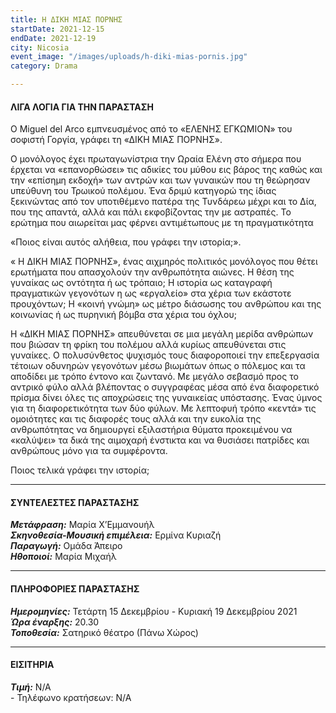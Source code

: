 ```yaml
---
title: Η ΔΙΚΗ ΜΙΑΣ ΠΟΡΝΗΣ
startDate: 2021-12-15
endDate: 2021-12-19
city: Nicosia
event_image: "/images/uploads/h-diki-mias-pornis.jpg"
category: Drama

---
```

#### ΛΙΓΑ ΛΟΓΙΑ ΓΙΑ ΤΗΝ ΠΑΡΑΣΤΑΣΗ

Ο Miguel del Arco εμπνευσμένος από το «ΕΛΕΝΗΣ ΕΓΚΩΜΙΟΝ» του σοφιστή Γοργία, γράφει τη «ΔΙΚΗ ΜΙΑΣ ΠΟΡΝΗΣ».

Ο μονόλογος έχει πρωταγωνίστρια την Ωραία Ελένη στο σήμερα που έρχεται να «επανορθώσει» τις αδικίες του μύθου εις βάρος της καθώς και την «επίσημη εκδοχή» των αντρών και των γυναικών που τη θεώρησαν υπεύθυνη του Τρωικού πολέμου. Ένα δριμύ κατηγορώ της ίδιας ξεκινώντας από τον υποτιθέμενο πατέρα της Τυνδάρεω μέχρι και το Δία, που της απαντά, αλλά και πάλι εκφοβίζοντας την με αστραπές. Το ερώτημα που αιωρείται μας φέρνει αντιμέτωπους με τη πραγματικότητα

 «Ποιος είναι αυτός αλήθεια, που γράφει την ιστορία;».

« Η ΔΙΚΗ ΜΙΑΣ ΠΟΡΝΗΣ», ένας αιχμηρός πολιτικός μονόλογος που θέτει ερωτήματα που απασχολούν την ανθρωπότητα αιώνες. Η θέση της γυναίκας ως οντότητα ή ως τρόπαιο; Η ιστορία ως καταγραφή πραγματικών γεγονότων η ως «εργαλείο» στα χέρια των εκάστοτε προυχόντων; Η «κοινή γνώμη» ως μέτρο διάσωσης του ανθρώπου και της κοινωνίας ή ως πυρηνική βόμβα στα χέρια του όχλου;

Η «ΔΙΚΗ ΜΙΑΣ ΠΟΡΝΗΣ» απευθύνεται σε μια μεγάλη μερίδα ανθρώπων που βιώσαν τη φρίκη του πολέμου αλλά κυρίως απευθύνεται στις γυναίκες. Ο πολυσύνθετος ψυχισμός τους διαφοροποιεί την επεξεργασία τέτοιων οδυνηρών γεγονότων μέσω βιωμάτων όπως ο πόλεμος και τα αποδίδει με τρόπο έντονο και ζωντανό. Με μεγάλο σεβασμό προς το αντρικό φύλο αλλά βλέποντας ο συγγραφέας μέσα από ένα διαφορετικό πρίσμα δίνει όλες τις αποχρώσεις της γυναικείας υπόστασης. Ένας ύμνος για τη διαφορετικότητα των δύο φύλων. Με λεπτοφυή τρόπο «κεντά» τις ομοιότητες και τις διαφορές τους αλλά και την ευκολία της ανθρωπότητας να δημιουργεί εξιλαστήρια θύματα προκειμένου να «καλύψει» τα δικά της αιμοχαρή ένστικτα και να θυσιάσει πατρίδες και ανθρώπους μόνο για τα συμφέροντα.

Ποιος τελικά γράφει την ιστορία;

***

#### ΣΥΝΤΕΛΕΣΤΕΣ ΠΑΡΑΣΤΑΣΗΣ

**_Μετάφραση:_** Μαρία Χ’Εμμανουήλ  
**_Σκηνοθεσία-Μουσική επιμέλεια:_** Ερμίνα Κυριαζή  
**_Παραγωγή:_** Ομάδα Άπειρο  
**_Ηθοποιοί:_** Μαρία Μιχαήλ

***

#### ΠΛΗΡΟΦΟΡΙΕΣ ΠΑΡΑΣΤΑΣΗΣ

**_Ημερομηνίες:_** Τετάρτη 15 Δεκεμβρίου - Κυριακή 19 Δεκεμβρίου 2021  
**_Ώρα έναρξης:_** 20.30  
**_Τοποθεσία:_** Σατηρικό θέατρο (Πάνω Χώρος)

***

#### ΕΙΣΙΤΗΡΙΑ

**_Τιμή:_** Ν/Α  
\- Τηλέφωνο κρατήσεων: Ν/Α